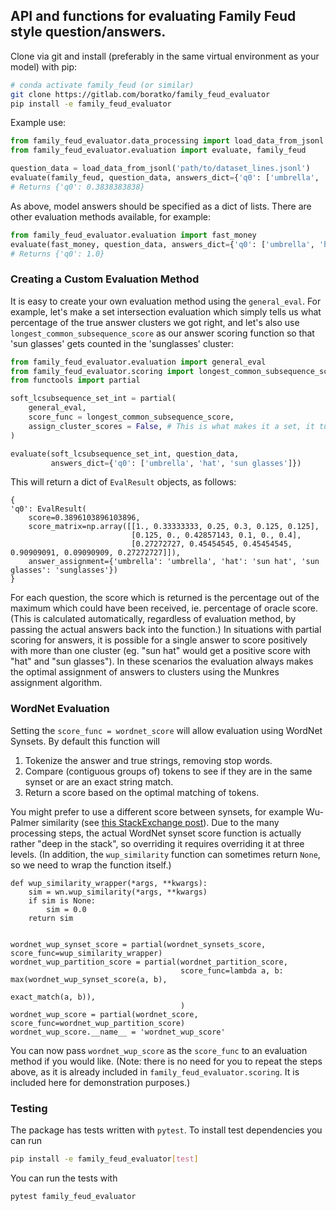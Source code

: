 ## API and functions for evaluating Family Feud style question/answers.

Clone via git and install (preferably in the same virtual environment as your model) with pip:
```bash
# conda activate family_feud (or similar)
git clone https://gitlab.com/boratko/family_feud_evaluator
pip install -e family_feud_evaluator
```

Example use:
```python
from family_feud_evaluator.data_processing import load_data_from_jsonl
from family_feud_evaluator.evaluation import evaluate, family_feud

question_data = load_data_from_jsonl('path/to/dataset_lines.jsonl')
evaluate(family_feud, question_data, answers_dict={'q0': ['umbrella', 'hat', 'sun glasses']})
# Returns {'q0': 0.3838383838}
```
As above, model answers should be specified as a dict of lists. There are other evaluation methods available, for example:
```python
from family_feud_evaluator.evaluation import fast_money
evaluate(fast_money, question_data, answers_dict={'q0': ['umbrella', 'hat', 'sun glasses']})
# Returns {'q0': 1.0}
```
### Creating a Custom Evaluation Method
It is easy to create your own evaluation method using the `general_eval`. For example, let's make a set intersection evaluation which simply tells us what percentage of the true answer clusters we got right, and let's also use `longest_common_subsequence_score`  as our answer scoring function so that 'sun glasses' gets counted in the 'sunglasses' cluster:
```python
from family_feud_evaluator.evaluation import general_eval
from family_feud_evaluator.scoring import longest_common_subsequence_score
from functools import partial

soft_lcsubsequence_set_int = partial(
    general_eval,
    score_func = longest_common_subsequence_score,
    assign_cluster_scores = False, # This is what makes it a set, it turns off the cluster counts
)

evaluate(soft_lcsubsequence_set_int, question_data,
         answers_dict={'q0': ['umbrella', 'hat', 'sun glasses']})
```
This will return a dict of `EvalResult` objects, as follows:
```
{
'q0': EvalResult(
    score=0.3896103896103896,
    score_matrix=np.array([[1., 0.33333333, 0.25, 0.3, 0.125, 0.125],
                           [0.125, 0., 0.42857143, 0.1, 0., 0.4],
                           [0.27272727, 0.45454545, 0.45454545, 0.90909091, 0.09090909, 0.27272727]]),
    answer_assignment={'umbrella': 'umbrella', 'hat': 'sun hat', 'sun glasses': 'sunglasses'})
}
```

For each question, the score which is returned is the percentage out of the maximum which could have been received, ie. percentage of oracle score. (This is calculated automatically, regardless of evaluation method, by passing the actual answers back into the function.) In situations with partial scoring for answers, it is possible for a single answer to score positively with more than one cluster (eg. "sun hat" would get a positive score with "hat" and "sun glasses"). In these scenarios the evaluation always makes the optimal assignment of answers to clusters using the Munkres assignment algorithm.

### WordNet Evaluation
Setting the `score_func = wordnet_score` will allow evaluation using WordNet Synsets. By default this function will
1. Tokenize the answer and true strings, removing stop words.
2. Compare (contiguous groups of) tokens to see if they are in the same synset or are an exact string match.
3. Return a score based on the optimal matching of tokens.

You might prefer to use a different score between synsets, for example Wu-Palmer similarity (see [this StackExchange post](https://linguistics.stackexchange.com/questions/9084/what-do-wordnetsimilarity-scores-mean)). Due to the many processing steps, the actual WordNet synset score function is actually rather "deep in the stack", so overriding it requires overriding it at three levels. (In addition, the `wup_similarity` function can sometimes return `None`, so we need to wrap the function itself.)
```
def wup_similarity_wrapper(*args, **kwargs):
    sim = wn.wup_similarity(*args, **kwargs)
    if sim is None:
        sim = 0.0
    return sim


wordnet_wup_synset_score = partial(wordnet_synsets_score, score_func=wup_similarity_wrapper)
wordnet_wup_partition_score = partial(wordnet_partition_score,
                                      score_func=lambda a, b: max(wordnet_wup_synset_score(a, b),
                                                                  exact_match(a, b)),
                                      )
wordnet_wup_score = partial(wordnet_score, score_func=wordnet_wup_partition_score)
wordnet_wup_score.__name__ = 'wordnet_wup_score'
```
You can now pass `wordnet_wup_score` as the `score_func` to an evaluation method if you would like. (Note: there is no need for you to repeat the steps above, as it is already included in `family_feud_evaluator.scoring`. It is included here for demonstration purposes.)

### Testing
The package has tests written with `pytest`. To install test dependencies you can run
```bash
pip install -e family_feud_evaluator[test]
```
You can run the tests with
```bash
pytest family_feud_evaluator
```